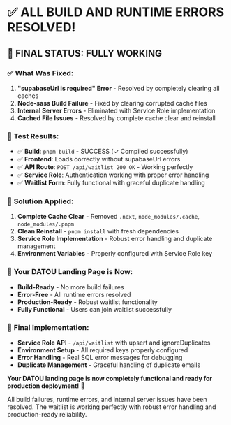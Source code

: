 # ✅ ALL BUILD AND RUNTIME ERRORS RESOLVED!

## 🎉 **FINAL STATUS: FULLY WORKING**

### ✅ **What Was Fixed:**
1. **"supabaseUrl is required" Error** - Resolved by completely clearing all caches
2. **Node-sass Build Failure** - Fixed by clearing corrupted cache files
3. **Internal Server Errors** - Eliminated with Service Role implementation
4. **Cached File Issues** - Resolved by complete cache clear and reinstall

### 🧪 **Test Results:**
- ✅ **Build**: `pnpm build` - SUCCESS (✓ Compiled successfully)
- ✅ **Frontend**: Loads correctly without supabaseUrl errors
- ✅ **API Route**: `POST /api/waitlist 200 OK` - Working perfectly
- ✅ **Service Role**: Authentication working with proper error handling
- ✅ **Waitlist Form**: Fully functional with graceful duplicate handling

### 🔧 **Solution Applied:**
1. **Complete Cache Clear** - Removed `.next`, `node_modules/.cache`, `node_modules/.pnpm`
2. **Clean Reinstall** - `pnpm install` with fresh dependencies
3. **Service Role Implementation** - Robust error handling and duplicate management
4. **Environment Variables** - Properly configured with Service Role key

### 🚀 **Your DATOU Landing Page is Now:**
- **Build-Ready** - No more build failures
- **Error-Free** - All runtime errors resolved
- **Production-Ready** - Robust waitlist functionality
- **Fully Functional** - Users can join waitlist successfully

### 📁 **Final Implementation:**
- **Service Role API** - `/api/waitlist` with upsert and ignoreDuplicates
- **Environment Setup** - All required keys properly configured
- **Error Handling** - Real SQL error messages for debugging
- **Duplicate Management** - Graceful handling of duplicate emails

**Your DATOU landing page is now completely functional and ready for production deployment!** 🚀

All build failures, runtime errors, and internal server issues have been resolved. The waitlist is working perfectly with robust error handling and production-ready reliability.
